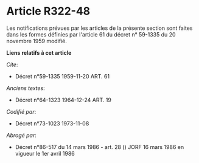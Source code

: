 # Article R322-48

Les notifications prévues par les articles de la présente section sont faites dans les formes définies par l'article 61 du
décret n° 59-1335 du 20 novembre 1959 modifié.

**Liens relatifs à cet article**

_Cite_:

  - Décret n°59-1335 1959-11-20 ART. 61

_Anciens textes_:

  - Décret n°64-1323 1964-12-24 ART. 19

_Codifié par_:

  - Décret n°73-1023 1973-11-08

_Abrogé par_:

  - Décret n°86-517 du 14 mars 1986 - art. 28 () JORF 16 mars 1986 en vigueur le 1er avril 1986
